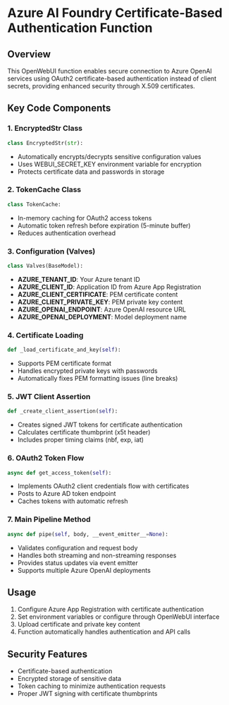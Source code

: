 # Azure AI Foundry Certificate-Based Authentication Function

## Overview
This OpenWebUI function enables secure connection to Azure OpenAI services using OAuth2 certificate-based authentication instead of client secrets, providing enhanced security through X.509 certificates.

## Key Code Components

### 1. EncryptedStr Class
```python
class EncryptedStr(str):
```
- Automatically encrypts/decrypts sensitive configuration values
- Uses WEBUI_SECRET_KEY environment variable for encryption
- Protects certificate data and passwords in storage

### 2. TokenCache Class
```python
class TokenCache:
```
- In-memory caching for OAuth2 access tokens
- Automatic token refresh before expiration (5-minute buffer)
- Reduces authentication overhead

### 3. Configuration (Valves)
```python
class Valves(BaseModel):
```
- **AZURE_TENANT_ID**: Your Azure tenant ID
- **AZURE_CLIENT_ID**: Application ID from Azure App Registration
- **AZURE_CLIENT_CERTIFICATE**: PEM certificate content
- **AZURE_CLIENT_PRIVATE_KEY**: PEM private key content
- **AZURE_OPENAI_ENDPOINT**: Azure OpenAI resource URL
- **AZURE_OPENAI_DEPLOYMENT**: Model deployment name

### 4. Certificate Loading
```python
def _load_certificate_and_key(self):
```
- Supports PEM certificate format
- Handles encrypted private keys with passwords
- Automatically fixes PEM formatting issues (line breaks)

### 5. JWT Client Assertion
```python
def _create_client_assertion(self):
```
- Creates signed JWT tokens for certificate authentication
- Calculates certificate thumbprint (x5t header)
- Includes proper timing claims (nbf, exp, iat)

### 6. OAuth2 Token Flow
```python
async def get_access_token(self):
```
- Implements OAuth2 client credentials flow with certificates
- Posts to Azure AD token endpoint
- Caches tokens with automatic refresh

### 7. Main Pipeline Method
```python
async def pipe(self, body, __event_emitter__=None):
```
- Validates configuration and request body
- Handles both streaming and non-streaming responses
- Provides status updates via event emitter
- Supports multiple Azure OpenAI deployments

## Usage
1. Configure Azure App Registration with certificate authentication
2. Set environment variables or configure through OpenWebUI interface
3. Upload certificate and private key content
4. Function automatically handles authentication and API calls

## Security Features
- Certificate-based authentication
- Encrypted storage of sensitive data
- Token caching to minimize authentication requests
- Proper JWT signing with certificate thumbprints
